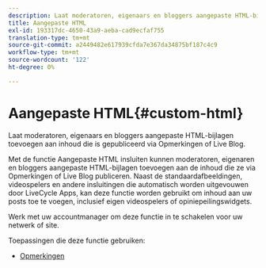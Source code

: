 ```yaml
---
description: Laat moderatoren, eigenaars en bloggers aangepaste HTML-bijlagen toevoegen aan inhoud die is gepubliceerd via Opmerkingen of Live Blog.
title: Aangepaste HTML
exl-id: 193317dc-4650-43a9-aeba-cad9ecfaf755
translation-type: tm+mt
source-git-commit: a2449482e617939cfda7e367da34875bf187c4c9
workflow-type: tm+mt
source-wordcount: '122'
ht-degree: 0%

---
```


# Aangepaste HTML{#custom-html}

Laat moderatoren, eigenaars en bloggers aangepaste HTML-bijlagen toevoegen aan inhoud die is gepubliceerd via Opmerkingen of Live Blog.

Met de functie Aangepaste HTML insluiten kunnen moderatoren, eigenaren en bloggers aangepaste HTML-bijlagen toevoegen aan de inhoud die ze via Opmerkingen of Live Blog publiceren. Naast de standaardafbeeldingen, videospelers en andere insluitingen die automatisch worden uitgevouwen door LiveCycle Apps, kan deze functie worden gebruikt om inhoud aan uw posts toe te voegen, inclusief eigen videospelers of opiniepeilingswidgets.

Werk met uw accountmanager om deze functie in te schakelen voor uw netwerk of site.

Toepassingen die deze functie gebruiken:

* [Opmerkingen](/help/using/c-about-apps/c-comments/c-comments.md)
